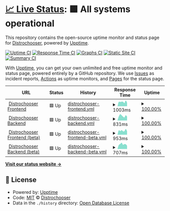 # [📈 Live Status](https://distrochooser.github.io/status): <!--live status--> **🟩 All systems operational**

This repository contains the open-source uptime monitor and status page for [Distrochooser](https://distrochooser.de), powered by [Upptime](https://github.com/upptime/upptime).

[![Uptime CI](https://github.com/distrochooser/status/workflows/Uptime%20CI/badge.svg)](https://github.com/distrochooser/status/actions?query=workflow%3A%22Uptime+CI%22)
[![Response Time CI](https://github.com/distrochooser/status/workflows/Response%20Time%20CI/badge.svg)](https://github.com/distrochooser/status/actions?query=workflow%3A%22Response+Time+CI%22)
[![Graphs CI](https://github.com/distrochooser/status/workflows/Graphs%20CI/badge.svg)](https://github.com/distrochooser/status/actions?query=workflow%3A%22Graphs+CI%22)
[![Static Site CI](https://github.com/distrochooser/status/workflows/Static%20Site%20CI/badge.svg)](https://github.com/distrochooser/status/actions?query=workflow%3A%22Static+Site+CI%22)
[![Summary CI](https://github.com/distrochooser/status/workflows/Summary%20CI/badge.svg)](https://github.com/distrochooser/status/actions?query=workflow%3A%22Summary+CI%22)

With [Upptime](https://upptime.js.org), you can get your own unlimited and free uptime monitor and status page, powered entirely by a GitHub repository. We use [Issues](https://github.com/distrochooser/status/issues) as incident reports, [Actions](https://github.com/distrochooser/status/actions) as uptime monitors, and [Pages](https://distrochooser.github.io/status) for the status page.

<!--start: status pages-->
<!-- This summary is generated by Upptime (https://github.com/upptime/upptime) -->
<!-- Do not edit this manually, your changes will be overwritten -->
<!-- prettier-ignore -->
| URL | Status | History | Response Time | Uptime |
| --- | ------ | ------- | ------------- | ------ |
| <img alt="" src="https://distrochooser.de/icon.svg" height="13"> [Distrochooser Frontend](https://distrochooser.de) | 🟩 Up | [distrochooser-frontend.yml](https://github.com/distrochooser/status/commits/HEAD/history/distrochooser-frontend.yml) | <details><summary><img alt="Response time graph" src="./graphs/distrochooser-frontend/response-time-week.png" height="20"> 1003ms</summary><br><a href="https://distrochooser.github.io/status/history/distrochooser-frontend"><img alt="Response time 996" src="https://img.shields.io/endpoint?url=https%3A%2F%2Fraw.githubusercontent.com%2Fdistrochooser%2Fstatus%2FHEAD%2Fapi%2Fdistrochooser-frontend%2Fresponse-time.json"></a><br><a href="https://distrochooser.github.io/status/history/distrochooser-frontend"><img alt="24-hour response time 616" src="https://img.shields.io/endpoint?url=https%3A%2F%2Fraw.githubusercontent.com%2Fdistrochooser%2Fstatus%2FHEAD%2Fapi%2Fdistrochooser-frontend%2Fresponse-time-day.json"></a><br><a href="https://distrochooser.github.io/status/history/distrochooser-frontend"><img alt="7-day response time 1003" src="https://img.shields.io/endpoint?url=https%3A%2F%2Fraw.githubusercontent.com%2Fdistrochooser%2Fstatus%2FHEAD%2Fapi%2Fdistrochooser-frontend%2Fresponse-time-week.json"></a><br><a href="https://distrochooser.github.io/status/history/distrochooser-frontend"><img alt="30-day response time 1006" src="https://img.shields.io/endpoint?url=https%3A%2F%2Fraw.githubusercontent.com%2Fdistrochooser%2Fstatus%2FHEAD%2Fapi%2Fdistrochooser-frontend%2Fresponse-time-month.json"></a><br><a href="https://distrochooser.github.io/status/history/distrochooser-frontend"><img alt="1-year response time 996" src="https://img.shields.io/endpoint?url=https%3A%2F%2Fraw.githubusercontent.com%2Fdistrochooser%2Fstatus%2FHEAD%2Fapi%2Fdistrochooser-frontend%2Fresponse-time-year.json"></a></details> | <details><summary><a href="https://distrochooser.github.io/status/history/distrochooser-frontend">100.00%</a></summary><a href="https://distrochooser.github.io/status/history/distrochooser-frontend"><img alt="All-time uptime 99.88%" src="https://img.shields.io/endpoint?url=https%3A%2F%2Fraw.githubusercontent.com%2Fdistrochooser%2Fstatus%2FHEAD%2Fapi%2Fdistrochooser-frontend%2Fuptime.json"></a><br><a href="https://distrochooser.github.io/status/history/distrochooser-frontend"><img alt="24-hour uptime 100.00%" src="https://img.shields.io/endpoint?url=https%3A%2F%2Fraw.githubusercontent.com%2Fdistrochooser%2Fstatus%2FHEAD%2Fapi%2Fdistrochooser-frontend%2Fuptime-day.json"></a><br><a href="https://distrochooser.github.io/status/history/distrochooser-frontend"><img alt="7-day uptime 100.00%" src="https://img.shields.io/endpoint?url=https%3A%2F%2Fraw.githubusercontent.com%2Fdistrochooser%2Fstatus%2FHEAD%2Fapi%2Fdistrochooser-frontend%2Fuptime-week.json"></a><br><a href="https://distrochooser.github.io/status/history/distrochooser-frontend"><img alt="30-day uptime 100.00%" src="https://img.shields.io/endpoint?url=https%3A%2F%2Fraw.githubusercontent.com%2Fdistrochooser%2Fstatus%2FHEAD%2Fapi%2Fdistrochooser-frontend%2Fuptime-month.json"></a><br><a href="https://distrochooser.github.io/status/history/distrochooser-frontend"><img alt="1-year uptime 99.88%" src="https://img.shields.io/endpoint?url=https%3A%2F%2Fraw.githubusercontent.com%2Fdistrochooser%2Fstatus%2FHEAD%2Fapi%2Fdistrochooser-frontend%2Fuptime-year.json"></a></details>
| <img alt="" src="https://icons.duckduckgo.com/ip3/waldorf5.distrochooser.de.ico" height="13"> [Distrochooser Backend](https://waldorf5.distrochooser.de/) | 🟩 Up | [distrochooser-backend.yml](https://github.com/distrochooser/status/commits/HEAD/history/distrochooser-backend.yml) | <details><summary><img alt="Response time graph" src="./graphs/distrochooser-backend/response-time-week.png" height="20"> 831ms</summary><br><a href="https://distrochooser.github.io/status/history/distrochooser-backend"><img alt="Response time 821" src="https://img.shields.io/endpoint?url=https%3A%2F%2Fraw.githubusercontent.com%2Fdistrochooser%2Fstatus%2FHEAD%2Fapi%2Fdistrochooser-backend%2Fresponse-time.json"></a><br><a href="https://distrochooser.github.io/status/history/distrochooser-backend"><img alt="24-hour response time 703" src="https://img.shields.io/endpoint?url=https%3A%2F%2Fraw.githubusercontent.com%2Fdistrochooser%2Fstatus%2FHEAD%2Fapi%2Fdistrochooser-backend%2Fresponse-time-day.json"></a><br><a href="https://distrochooser.github.io/status/history/distrochooser-backend"><img alt="7-day response time 831" src="https://img.shields.io/endpoint?url=https%3A%2F%2Fraw.githubusercontent.com%2Fdistrochooser%2Fstatus%2FHEAD%2Fapi%2Fdistrochooser-backend%2Fresponse-time-week.json"></a><br><a href="https://distrochooser.github.io/status/history/distrochooser-backend"><img alt="30-day response time 809" src="https://img.shields.io/endpoint?url=https%3A%2F%2Fraw.githubusercontent.com%2Fdistrochooser%2Fstatus%2FHEAD%2Fapi%2Fdistrochooser-backend%2Fresponse-time-month.json"></a><br><a href="https://distrochooser.github.io/status/history/distrochooser-backend"><img alt="1-year response time 821" src="https://img.shields.io/endpoint?url=https%3A%2F%2Fraw.githubusercontent.com%2Fdistrochooser%2Fstatus%2FHEAD%2Fapi%2Fdistrochooser-backend%2Fresponse-time-year.json"></a></details> | <details><summary><a href="https://distrochooser.github.io/status/history/distrochooser-backend">100.00%</a></summary><a href="https://distrochooser.github.io/status/history/distrochooser-backend"><img alt="All-time uptime 99.80%" src="https://img.shields.io/endpoint?url=https%3A%2F%2Fraw.githubusercontent.com%2Fdistrochooser%2Fstatus%2FHEAD%2Fapi%2Fdistrochooser-backend%2Fuptime.json"></a><br><a href="https://distrochooser.github.io/status/history/distrochooser-backend"><img alt="24-hour uptime 100.00%" src="https://img.shields.io/endpoint?url=https%3A%2F%2Fraw.githubusercontent.com%2Fdistrochooser%2Fstatus%2FHEAD%2Fapi%2Fdistrochooser-backend%2Fuptime-day.json"></a><br><a href="https://distrochooser.github.io/status/history/distrochooser-backend"><img alt="7-day uptime 100.00%" src="https://img.shields.io/endpoint?url=https%3A%2F%2Fraw.githubusercontent.com%2Fdistrochooser%2Fstatus%2FHEAD%2Fapi%2Fdistrochooser-backend%2Fuptime-week.json"></a><br><a href="https://distrochooser.github.io/status/history/distrochooser-backend"><img alt="30-day uptime 100.00%" src="https://img.shields.io/endpoint?url=https%3A%2F%2Fraw.githubusercontent.com%2Fdistrochooser%2Fstatus%2FHEAD%2Fapi%2Fdistrochooser-backend%2Fuptime-month.json"></a><br><a href="https://distrochooser.github.io/status/history/distrochooser-backend"><img alt="1-year uptime 99.80%" src="https://img.shields.io/endpoint?url=https%3A%2F%2Fraw.githubusercontent.com%2Fdistrochooser%2Fstatus%2FHEAD%2Fapi%2Fdistrochooser-backend%2Fuptime-year.json"></a></details>
| <img alt="" src="https://distrochooser.de/icon.svg" height="13"> [Distrochooser Frontend (beta)](https://beta.distrochooser.de) | 🟩 Up | [distrochooser-frontend-beta.yml](https://github.com/distrochooser/status/commits/HEAD/history/distrochooser-frontend-beta.yml) | <details><summary><img alt="Response time graph" src="./graphs/distrochooser-frontend-beta/response-time-week.png" height="20"> 953ms</summary><br><a href="https://distrochooser.github.io/status/history/distrochooser-frontend-beta"><img alt="Response time 938" src="https://img.shields.io/endpoint?url=https%3A%2F%2Fraw.githubusercontent.com%2Fdistrochooser%2Fstatus%2FHEAD%2Fapi%2Fdistrochooser-frontend-beta%2Fresponse-time.json"></a><br><a href="https://distrochooser.github.io/status/history/distrochooser-frontend-beta"><img alt="24-hour response time 632" src="https://img.shields.io/endpoint?url=https%3A%2F%2Fraw.githubusercontent.com%2Fdistrochooser%2Fstatus%2FHEAD%2Fapi%2Fdistrochooser-frontend-beta%2Fresponse-time-day.json"></a><br><a href="https://distrochooser.github.io/status/history/distrochooser-frontend-beta"><img alt="7-day response time 953" src="https://img.shields.io/endpoint?url=https%3A%2F%2Fraw.githubusercontent.com%2Fdistrochooser%2Fstatus%2FHEAD%2Fapi%2Fdistrochooser-frontend-beta%2Fresponse-time-week.json"></a><br><a href="https://distrochooser.github.io/status/history/distrochooser-frontend-beta"><img alt="30-day response time 934" src="https://img.shields.io/endpoint?url=https%3A%2F%2Fraw.githubusercontent.com%2Fdistrochooser%2Fstatus%2FHEAD%2Fapi%2Fdistrochooser-frontend-beta%2Fresponse-time-month.json"></a><br><a href="https://distrochooser.github.io/status/history/distrochooser-frontend-beta"><img alt="1-year response time 938" src="https://img.shields.io/endpoint?url=https%3A%2F%2Fraw.githubusercontent.com%2Fdistrochooser%2Fstatus%2FHEAD%2Fapi%2Fdistrochooser-frontend-beta%2Fresponse-time-year.json"></a></details> | <details><summary><a href="https://distrochooser.github.io/status/history/distrochooser-frontend-beta">100.00%</a></summary><a href="https://distrochooser.github.io/status/history/distrochooser-frontend-beta"><img alt="All-time uptime 99.97%" src="https://img.shields.io/endpoint?url=https%3A%2F%2Fraw.githubusercontent.com%2Fdistrochooser%2Fstatus%2FHEAD%2Fapi%2Fdistrochooser-frontend-beta%2Fuptime.json"></a><br><a href="https://distrochooser.github.io/status/history/distrochooser-frontend-beta"><img alt="24-hour uptime 100.00%" src="https://img.shields.io/endpoint?url=https%3A%2F%2Fraw.githubusercontent.com%2Fdistrochooser%2Fstatus%2FHEAD%2Fapi%2Fdistrochooser-frontend-beta%2Fuptime-day.json"></a><br><a href="https://distrochooser.github.io/status/history/distrochooser-frontend-beta"><img alt="7-day uptime 100.00%" src="https://img.shields.io/endpoint?url=https%3A%2F%2Fraw.githubusercontent.com%2Fdistrochooser%2Fstatus%2FHEAD%2Fapi%2Fdistrochooser-frontend-beta%2Fuptime-week.json"></a><br><a href="https://distrochooser.github.io/status/history/distrochooser-frontend-beta"><img alt="30-day uptime 100.00%" src="https://img.shields.io/endpoint?url=https%3A%2F%2Fraw.githubusercontent.com%2Fdistrochooser%2Fstatus%2FHEAD%2Fapi%2Fdistrochooser-frontend-beta%2Fuptime-month.json"></a><br><a href="https://distrochooser.github.io/status/history/distrochooser-frontend-beta"><img alt="1-year uptime 99.97%" src="https://img.shields.io/endpoint?url=https%3A%2F%2Fraw.githubusercontent.com%2Fdistrochooser%2Fstatus%2FHEAD%2Fapi%2Fdistrochooser-frontend-beta%2Fuptime-year.json"></a></details>
| <img alt="" src="https://icons.duckduckgo.com/ip3/waldorfbeta.distrochooser.de.ico" height="13"> [Distrochooser Backend (beta)](https://waldorfbeta.distrochooser.de/) | 🟩 Up | [distrochooser-backend-beta.yml](https://github.com/distrochooser/status/commits/HEAD/history/distrochooser-backend-beta.yml) | <details><summary><img alt="Response time graph" src="./graphs/distrochooser-backend-beta/response-time-week.png" height="20"> 707ms</summary><br><a href="https://distrochooser.github.io/status/history/distrochooser-backend-beta"><img alt="Response time 804" src="https://img.shields.io/endpoint?url=https%3A%2F%2Fraw.githubusercontent.com%2Fdistrochooser%2Fstatus%2FHEAD%2Fapi%2Fdistrochooser-backend-beta%2Fresponse-time.json"></a><br><a href="https://distrochooser.github.io/status/history/distrochooser-backend-beta"><img alt="24-hour response time 574" src="https://img.shields.io/endpoint?url=https%3A%2F%2Fraw.githubusercontent.com%2Fdistrochooser%2Fstatus%2FHEAD%2Fapi%2Fdistrochooser-backend-beta%2Fresponse-time-day.json"></a><br><a href="https://distrochooser.github.io/status/history/distrochooser-backend-beta"><img alt="7-day response time 707" src="https://img.shields.io/endpoint?url=https%3A%2F%2Fraw.githubusercontent.com%2Fdistrochooser%2Fstatus%2FHEAD%2Fapi%2Fdistrochooser-backend-beta%2Fresponse-time-week.json"></a><br><a href="https://distrochooser.github.io/status/history/distrochooser-backend-beta"><img alt="30-day response time 784" src="https://img.shields.io/endpoint?url=https%3A%2F%2Fraw.githubusercontent.com%2Fdistrochooser%2Fstatus%2FHEAD%2Fapi%2Fdistrochooser-backend-beta%2Fresponse-time-month.json"></a><br><a href="https://distrochooser.github.io/status/history/distrochooser-backend-beta"><img alt="1-year response time 804" src="https://img.shields.io/endpoint?url=https%3A%2F%2Fraw.githubusercontent.com%2Fdistrochooser%2Fstatus%2FHEAD%2Fapi%2Fdistrochooser-backend-beta%2Fresponse-time-year.json"></a></details> | <details><summary><a href="https://distrochooser.github.io/status/history/distrochooser-backend-beta">100.00%</a></summary><a href="https://distrochooser.github.io/status/history/distrochooser-backend-beta"><img alt="All-time uptime 99.97%" src="https://img.shields.io/endpoint?url=https%3A%2F%2Fraw.githubusercontent.com%2Fdistrochooser%2Fstatus%2FHEAD%2Fapi%2Fdistrochooser-backend-beta%2Fuptime.json"></a><br><a href="https://distrochooser.github.io/status/history/distrochooser-backend-beta"><img alt="24-hour uptime 100.00%" src="https://img.shields.io/endpoint?url=https%3A%2F%2Fraw.githubusercontent.com%2Fdistrochooser%2Fstatus%2FHEAD%2Fapi%2Fdistrochooser-backend-beta%2Fuptime-day.json"></a><br><a href="https://distrochooser.github.io/status/history/distrochooser-backend-beta"><img alt="7-day uptime 100.00%" src="https://img.shields.io/endpoint?url=https%3A%2F%2Fraw.githubusercontent.com%2Fdistrochooser%2Fstatus%2FHEAD%2Fapi%2Fdistrochooser-backend-beta%2Fuptime-week.json"></a><br><a href="https://distrochooser.github.io/status/history/distrochooser-backend-beta"><img alt="30-day uptime 100.00%" src="https://img.shields.io/endpoint?url=https%3A%2F%2Fraw.githubusercontent.com%2Fdistrochooser%2Fstatus%2FHEAD%2Fapi%2Fdistrochooser-backend-beta%2Fuptime-month.json"></a><br><a href="https://distrochooser.github.io/status/history/distrochooser-backend-beta"><img alt="1-year uptime 99.97%" src="https://img.shields.io/endpoint?url=https%3A%2F%2Fraw.githubusercontent.com%2Fdistrochooser%2Fstatus%2FHEAD%2Fapi%2Fdistrochooser-backend-beta%2Fuptime-year.json"></a></details>

<!--end: status pages-->

[**Visit our status website →**](https://distrochooser.github.io/status)

## 📄 License

- Powered by: [Upptime](https://github.com/upptime/upptime)
- Code: [MIT](./LICENSE) © [Distrochooser](https://distrochooser.de)
- Data in the `./history` directory: [Open Database License](https://opendatacommons.org/licenses/odbl/1-0/)
